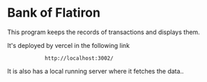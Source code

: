 # Bank of Flatiron
This program keeps the records of transactions and displays them.

It's deployed by vercel in the following link

                http://localhost:3002/

It is also has a local running server where it fetches the data..


        
